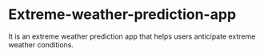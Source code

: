 # Extreme-weather-prediction-app
It is an extreme weather prediction app that helps users anticipate extreme weather conditions. 
